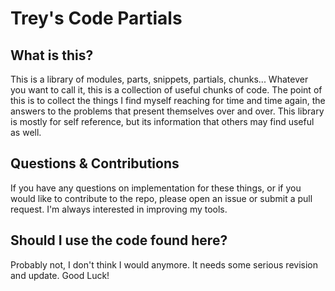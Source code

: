 # Trey's Code Partials

## What is this?
This is a library of modules, parts, snippets, partials, chunks... Whatever you want to call it, this is a collection of useful chunks of code. The point of this is to collect the things I find myself reaching for time and time again, the answers to the problems that present themselves over and over. This library is mostly for self reference, but its information that others may find useful as well.


## Questions & Contributions
If you have any questions on implementation for these things, or if you would like to contribute to the repo, please open an issue or submit a pull request.  I'm always interested in improving my tools.  

## Should I use the code found here? 
Probably not, I don't think I would anymore. It needs some serious revision and update. Good Luck! 
